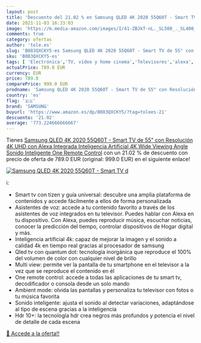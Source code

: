 ```yaml
---
layout: post
title: 'Descuento del 21.02 % en Samsung QLED 4K 2020 55Q60T - Smart TV d'
date: 2021-11-03 16:33:03
image: 'https://m.media-amazon.com/images/I/41-ZBJkT-nL._SL500_._SL400_.jpg'
comments: true
category: ofertas
author: 'tole.es'
slug: 'B083QXCKY5-es Samsung QLED 4K 2020 55Q60T - Smart TV de 55" con...'
sku: 'B083QXCKY5-es'
tags: [ 'Electrónica','TV, vídeo y home cinema','Televisores','alexa','samsung', ]
actualPrice: 789.0 EUR
currency: EUR
price: 789.0
comparePrice: 999.0 EUR
prodname: 'Samsung QLED 4K 2020 55Q60T - Smart TV de 55" con Resolución 4K UHD  con Alexa Integrada  Inteligencia Artificial 4K Wide Viewing Angle  Sonido Inteligente  One Remote Control'
country: 'es'
flag: '🇪🇸'
brand: 'SAMSUNG'
buyurl: 'https://www.amazon.es/dp/B083QXCKY5/?tag=tolees-21'
descuento: '21.02'
average: '773.224666666667'
---
```


Tienes [Samsung QLED 4K 2020 55Q60T - Smart TV de 55" con Resolución 4K UHD  con Alexa Integrada  Inteligencia Artificial 4K Wide Viewing Angle  Sonido Inteligente  One Remote Control](https://www.amazon.es/dp/B083QXCKY5/?tag=tolees-21) con un 21.02 % de descuento con precio de oferta de 789.0 EUR (original: 999.0 EUR) en el siguiente enlace!

[![Samsung QLED 4K 2020 55Q60T - Smart TV d](https://m.media-amazon.com/images/I/41-ZBJkT-nL._SL500_._SL400_.jpg)](https://www.amazon.es/dp/B083QXCKY5/?tag=tolees-21)

ℹ️:

- Smart tv con tizen y guía universal: descubre una amplia plataforma de contenidos y accede fácilmente a ellos de forma personalizada
- Asistentes de voz: accede a tu contenido favorito a través de los asistentes de voz integrados en tu televisor. Puedes hablar con Alexa en tu dispositivo. Con Alexa, puedes reproducir música, escuchar noticias, conocer la predicción del tiempo, controlar dispositivos de Hogar digital y más.
- Inteligencia artificial 4k: capaz de mejorar la imagen y el sonido a calidad 4k en tiempo real gracias al procesador de samsung
- Qled tv con quantum dot: tecnología inorgánica que reproduce el 100% del volumen de color con cualquier nivel de brillo
- Multi view: permite ver la pantalla de tu smartphone en el televisor a la vez que se reproduce el contenido en él
- One remote control: accede a todas las aplicaciones de tu smart tv, decodificador o consola desde un solo mando
- Ambient mode: olvida las pantallas y personaliza tu televisor con fotos o tu música favorita
- Sonido inteligente: ajusta el sonido al detectar variaciones, adaptándose al tipo de escena gracias a la inteligencia
- Hdr 10+: la tecnología hdr crea negros más profundos y potencía el nivel de detalle de cada escena

[🛒 Accede a la oferta!!](https://www.amazon.es/dp/B083QXCKY5/?tag=tolees-21)
